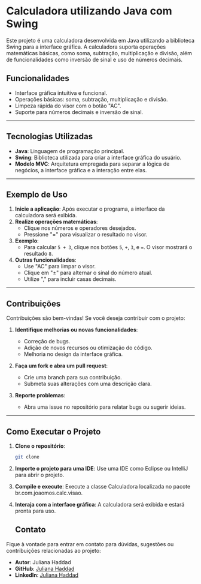 # Calculadora utilizando Java com Swing

Este projeto é uma calculadora desenvolvida em Java utilizando a biblioteca Swing para a interface gráfica. A calculadora suporta operações matemáticas básicas, como soma, subtração, multiplicação e divisão, além de funcionalidades como inversão de sinal e uso de números decimais.

## Funcionalidades

- Interface gráfica intuitiva e funcional.
- Operações básicas: soma, subtração, multiplicação e divisão.
- Limpeza rápida do visor com o botão "AC".
- Suporte para números decimais e inversão de sinal.

---

## Tecnologias Utilizadas

- **Java**: Linguagem de programação principal.
- **Swing**: Biblioteca utilizada para criar a interface gráfica do usuário.
- **Modelo MVC**: Arquitetura empregada para separar a lógica de negócios, a interface gráfica e a interação entre elas.

---

## Exemplo de Uso

1. **Inicie a aplicação**: Após executar o programa, a interface da calculadora será exibida.
2. **Realize operações matemáticas**:
   - Clique nos números e operadores desejados.
   - Pressione "=" para visualizar o resultado no visor.
3. **Exemplo**:
   - Para calcular `5 + 3`, clique nos botões `5`, `+`, `3`, e `=`. O visor mostrará o resultado `8`.
4. **Outras funcionalidades**:
   - Use "AC" para limpar o visor.
   - Clique em "±" para alternar o sinal do número atual.
   - Utilize "," para incluir casas decimais.

---

## Contribuições

Contribuições são bem-vindas! Se você deseja contribuir com o projeto:

1. **Identifique melhorias ou novas funcionalidades**:
   - Correção de bugs.
   - Adição de novos recursos ou otimização do código.
   - Melhoria no design da interface gráfica.

2. **Faça um fork e abra um pull request**:
   - Crie uma branch para sua contribuição.
   - Submeta suas alterações com uma descrição clara.

3. **Reporte problemas**:
   - Abra uma issue no repositório para relatar bugs ou sugerir ideias.

---

## Como Executar o Projeto

1. **Clone o repositório**:
   ```bash
   git clone 

2. **Importe o projeto para uma IDE**:
   Use uma IDE como Eclipse ou IntelliJ para abrir o projeto.

3. **Compile e execute**:
   Execute a classe Calculadora localizada no pacote br.com.joaomos.calc.visao.

4. **Interaja com a interface gráfica**:
   A calculadora será exibida e estará pronta para uso.


   ## Contato

Fique à vontade para entrar em contato para dúvidas, sugestões ou contribuições relacionadas ao projeto:

- **Autor**: Juliana Haddad
- **GitHub**: [Juliana Haddad](https://github.com/JulianaHaddad)  
- **LinkedIn**: [Juliana Haddad](https://www.linkedin.com/in/haddadj/)  


